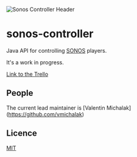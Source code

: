 ![Sonos Controller Header](http://blog.vmichalak.com/wp-content/uploads/2017/01/SONOS_controller_header.png)

# sonos-controller
Java API for controlling [SONOS](http://www.sonos.com/) players.

It's a work in progress.

[Link to the Trello](https://trello.com/b/0r87xvWy/sonos-controller)

## People

The current lead maintainer is [Valentin Michalak] (https://github.com/vmichalak)

## Licence

[MIT](LICENCE)
